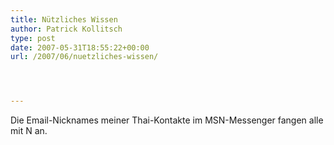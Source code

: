 ```yaml
---
title: Nützliches Wissen
author: Patrick Kollitsch
type: post
date: 2007-05-31T18:55:22+00:00
url: /2007/06/nuetzliches-wissen/




---
```

Die Email-Nicknames meiner Thai-Kontakte im MSN-Messenger fangen alle mit N an.